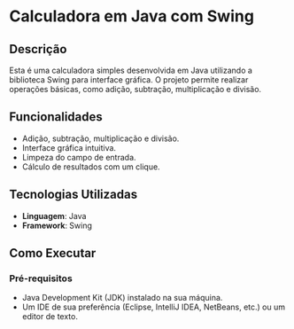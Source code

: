 # Calculadora em Java com Swing

## Descrição
Esta é uma calculadora simples desenvolvida em Java utilizando a biblioteca Swing para interface gráfica. O projeto permite realizar operações básicas, como adição, subtração, multiplicação e divisão.

## Funcionalidades
- Adição, subtração, multiplicação e divisão.
- Interface gráfica intuitiva.
- Limpeza do campo de entrada.
- Cálculo de resultados com um clique.

## Tecnologias Utilizadas
- **Linguagem**: Java
- **Framework**: Swing

## Como Executar
### Pré-requisitos
- Java Development Kit (JDK) instalado na sua máquina.
- Um IDE de sua preferência (Eclipse, IntelliJ IDEA, NetBeans, etc.) ou um editor de texto.
